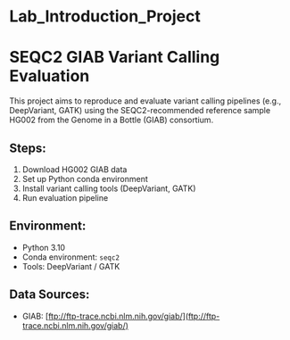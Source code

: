 # Lab_Introduction_Project

# SEQC2 GIAB Variant Calling Evaluation

This project aims to reproduce and evaluate variant calling pipelines (e.g., DeepVariant, GATK) using the SEQC2-recommended reference sample HG002 from the Genome in a Bottle (GIAB) consortium.

## Steps:
1. Download HG002 GIAB data
2. Set up Python conda environment
3. Install variant calling tools (DeepVariant, GATK)
4. Run evaluation pipeline

## Environment:
- Python 3.10
- Conda environment: `seqc2`
- Tools: DeepVariant / GATK

## Data Sources:
- GIAB: [ftp://ftp-trace.ncbi.nlm.nih.gov/giab/](ftp://ftp-trace.ncbi.nlm.nih.gov/giab/)
